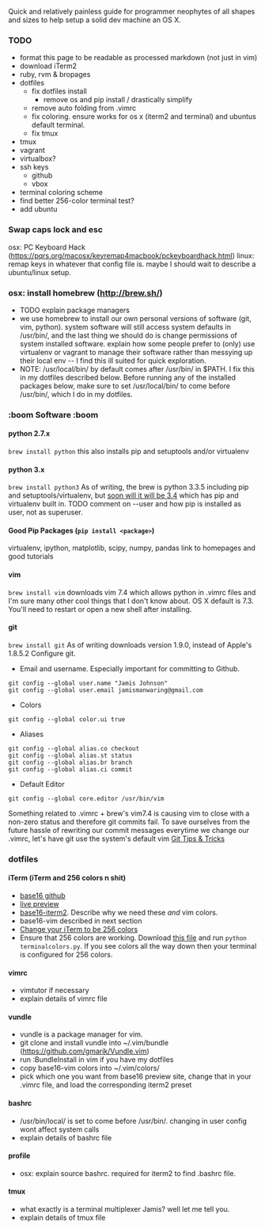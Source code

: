 Quick and relatively painless guide for programmer neophytes of all shapes and sizes to help 
setup a solid dev machine an OS X.

### TODO
- format this page to be readable as processed markdown (not just in vim)
- download iTerm2
- ruby, rvm & bropages
- dotfiles
  - fix dotfiles install
    - remove os and pip install / drastically simplify
  - remove auto folding from .vimrc
  - fix coloring. ensure works for os x (iterm2 and terminal) and ubuntus default terminal.
  - fix tmux
- tmux
- vagrant
- virtualbox?
- ssh keys
  - github
  - vbox
- terminal coloring scheme
- find better 256-color terminal test?
- add ubuntu

### Swap caps lock and esc
osx: PC Keyboard Hack (https://pqrs.org/macosx/keyremap4macbook/pckeyboardhack.html) 
linux: remap keys in whatever that config file is. maybe I should wait to describe a ubuntu/linux setup.

### osx: install homebrew (http://brew.sh/)
- TODO explain package managers
- we use homebrew to install our own personal versions of software (git, vim, python).
system software will still access system defaults in /usr/bin/, and the last thing we 
should do is change permissions of system installed software.  explain how some people 
prefer to (only) use virtualenv or vagrant to manage their software rather 
than messying up their local env -- I find this ill suited for quick exploration.
- NOTE: /usr/local/bin/ by default comes after /usr/bin/ in $PATH. I fix this in my dotfiles described
below. Before running any of the installed packages below, make sure to set /usr/local/bin/ to come 
before /usr/bin/, which I do in my dotfiles.

### :boom Software :boom
#### python 2.7.x
`brew install python`
this also installs pip and setuptools and/or virtualenv

#### python 3.x
`brew install python3`
As of writing, the brew is python 3.3.5 including pip and setuptools/virtualenv, but 
[soon will it will be 3.4](https://github.com/Homebrew/homebrew/wiki/Homebrew-and-Python) 
which has pip and virtualenv built in.
TODO comment on --user and how pip is installed as user, not as superuser.

#### Good Pip Packages (`pip install <package>`)
virtualenv, ipython, matplotlib, scipy, numpy, pandas
link to homepages and good tutorials

#### vim
`brew install vim`
downloads vim 7.4 which allows python in .vimrc files and I'm sure many other cool things 
that I don't know about.
OS X default is 7.3. You'll need to restart or open a new shell after installing.

#### git
`brew install git`
As of writing downloads version 1.9.0, instead of Apple's 1.8.5.2
Configure git.
- Email and username. Especially important for committing to Github.
```git
git config --global user.name "Jamis Johnson"
git config --global user.email jamismanwaring@gmail.com
```
- Colors
```git
git config --global color.ui true
```
- Aliases
```git
git config --global alias.co checkout
git config --global alias.st status
git config --global alias.br branch
git config --global alias.ci commit
```
- Default Editor
```git
git config --global core.editor /usr/bin/vim
```
Something related to .vimrc + brew's vim7.4 is causing vim to close with a non-zero 
status and therefore git commits fail. To save ourselves from the future hassle 
of rewriting our commit messages everytime we change our .vimrc, let's have git 
use the system's default vim
[Git Tips & Tricks](http://git-scm.com/book/en/Git-Basics-Tips-and-Tricks)

### dotfiles 
#### iTerm (iTerm and 256 colors n shit)
- [base16 github](https://github.com/chriskempson/base16)
- [live preview](http://chriskempson.github.io/base16/)
- [base16-iterm2](https://github.com/chriskempson/base16-iterm2). Describe why we need these *and* vim colors.
- base16-vim described in next section
- [Change your iTerm to be 256 colors](http://kevin.colyar.net/2011/01/pretty-vim-color-schemes-in-iterm2/?utm_source=rss&utm_medium=rss&utm_campaign=pretty-vim-color-schemes-in-iterm2)
- Ensure that 256 colors are working. Download [this file](https://raw.github.com/incitat/eran-dotfiles/master/bin/terminalcolors.py)
and run `python terminalcolors.py`. If you see colors all the way down then your terminal is configured for 256 colors.

#### vimrc
- vimtutor if necessary
- explain details of vimrc file
#### vundle
- vundle is a package manager for vim.
- git clone and install vundle into ~/.vim/bundle (https://github.com/gmarik/Vundle.vim)
- run :BundleInstall in vim if you have my dotfiles
- copy base16-vim colors into ~/.vim/colors/
- pick which one you want from base16 preview site, change that in your .vimrc file, and load the corresponding iterm2 preset
#### bashrc
- /usr/bin/local/ is set to come before /usr/bin/. changing in user config wont affect system calls
- explain details of bashrc file
#### profile
- osx: explain source bashrc. required for iterm2 to find .bashrc file.
#### tmux
- what exactly is a terminal multiplexer Jamis? well let me tell you.
- explain details of tmux file


